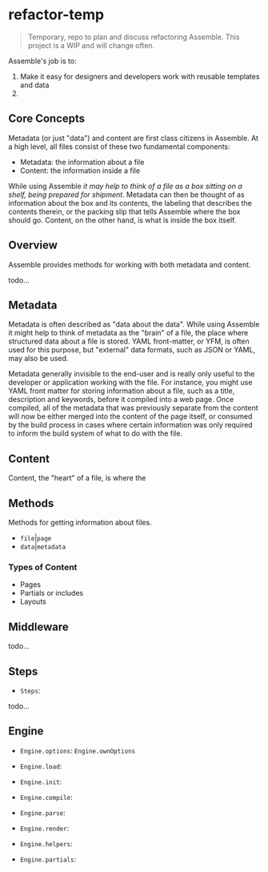 # refactor-temp

> Temporary, repo to plan and discuss refactoring Assemble. This project is a WIP and will change often.

Assemble's job is to:

1. Make it easy for designers and developers work with reusable templates and data
2.


## Core Concepts

Metadata (or just "data") and content are first class citizens in Assemble. At a high level, all files consist of these two fundamental components:

* Metadata: the information about a file
* Content: the information inside a file

While using Assemble _it may help to think of a file as a box sitting on a shelf, being prepared for shipment_. Metadata can then be thought of as information about the box and its contents, the labeling that describes the contents therein, or the packing slip that tells Assemble where the box should go. Content, on the other hand, is what is inside the box itself.

## Overview

Assemble provides methods for working with both metadata and content.

todo...


## Metadata

Metadata is often described as "data about the data". While using Assemble it might help to think of metadata as the "brain" of a file, the place where structured data about a file is stored. YAML front-matter, or YFM, is often used for this purpose, but "external" data formats, such as JSON or YAML, may also be used.

Metadata generally invisible to the end-user and is really only useful to the developer or application working with the file. For instance, you might use YAML front matter for storing information about a file, such as a title, description and keywords, before it compiled into a web page. Once compiled, all of the metadata that was previously separate from the content will now be either merged into the content of the page itself, or consumed by the build process in cases where certain information was only required to inform the build system of what to do with the file.

## Content

Content, the "heart" of a file, is where the


## Methods

Methods for getting information about files.

* `file`|`page`
* `data`|`metadata`



### Types of Content

* Pages
* Partials or includes
* Layouts




## Middleware

todo...

## Steps

* `Steps`:

todo...

## Engine

* `Engine.options`: `Engine.ownOptions`
* `Engine.load`:
* `Engine.init`:

* `Engine.compile`:
* `Engine.parse`:
* `Engine.render`:

* `Engine.helpers`:
* `Engine.partials`:


